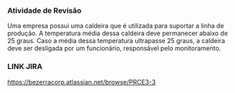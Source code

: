 ### Atividade de Revisão

Uma empresa possui uma caldeira que é utilizada para suportar a linha de produção. A temperatura média
dessa caldeira deve permanecer abaixo de 25 graus. Caso a média dessa temperatura ultrapasse 25 graus, a
caldeira deve ser desligada por um funcionário, responsável pelo monitoramento.

### LINK JIRA
https://bezerracorp.atlassian.net/browse/PRCE3-3